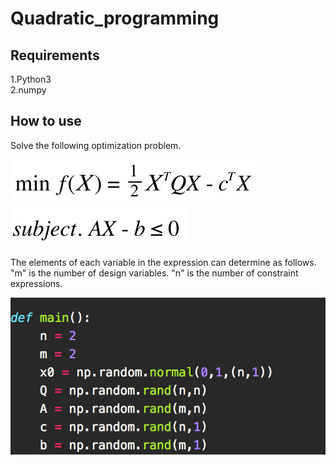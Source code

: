 # Quadratic_programming

## Requirements


1.Python3  
2.numpy

## How to use

Solve the following optimization problem.


![Demo](https://github.com/imoken1122/Quadratic_programming/blob/master/add/add1.png)  
![Demo](https://github.com/imoken1122/Quadratic_programming/blob/master/add/add2.png)  



The elements of each variable in the expression can determine as follows.
"m" is the number of design variables.
"n" is the number of constraint expressions.

![Demo](https://github.com/imoken1122/Quadratic_programming/blob/master/add/add.png)
